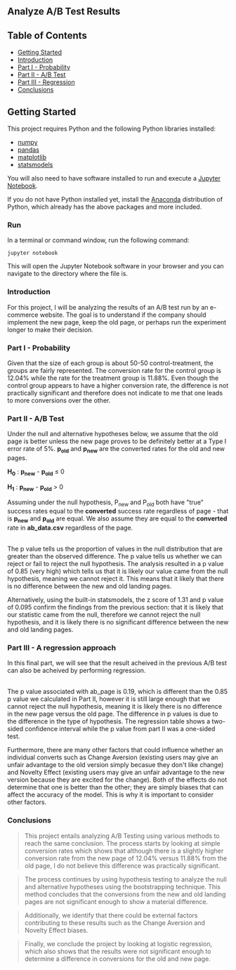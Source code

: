 ## Analyze A/B Test Results


## Table of Contents
- [Getting Started](#getting-started)
- [Introduction](#intro)
- [Part I - Probability](#probability)
- [Part II - A/B Test](#ab_test)
- [Part III - Regression](#regression)
- [Conclusions](#conclusions)

<a id='getting-started'></a>
## Getting Started

This project requires Python and the following Python libraries installed:

- [numpy](http://www.numpy.org/)
- [pandas](http://pandas.pydata.org/)
- [matplotlib](http://matplotlib.org/)
- [statsmodels](https://www.statsmodels.org/)

You will also need to have software installed to run and execute a [Jupyter Notebook](https://jupyter.org/).

If you do not have Python installed yet, install the [Anaconda](https://www.anaconda.com/download/#macos) distribution of Python, which already has the above packages and more included.

### Run
In a terminal or command window, run the following command:

    jupyter notebook
    
This will open the Jupyter Notebook software in your browser and you can navigate to the directory where the file is.

<a id='intro'></a>
### Introduction

For this project, I will be analyzing the results of an A/B test run by an e-commerce website.  The goal is to understand if the company should implement the new page, keep the old page, or perhaps run the experiment longer to make their decision.

<a id='probability'></a>
### Part I - Probability

Given that the size of each group is about 50-50 control-treatment, the groups are fairly represented. The conversion rate for the control group is 12.04% while the rate for the treatment group is 11.88%. Even though the control group appears to have a higher conversion rate, the difference is not practically significant and therefore does not indicate to me that one leads to more conversions over the other.

<a id='ab_test'></a>
### Part II - A/B Test 


Under the null and alternative hypotheses below, we assume that the old page is better unless the new page proves to be definitely better at a Type I error rate of 5%. **p<sub>old</sub>** and **p<sub>new</sub>** are the converted rates for the old and new pages.

**H<sub>0</sub>** : **p<sub>new</sub>** - **p<sub>old</sub>** ≤ 0

**H<sub>1</sub>** : **p<sub>new</sub>** - **p<sub>old</sub>** > 0

Assuming under the null hypothesis, P<sub>new</sub> and P<sub>old</sub> both have "true" success rates equal to the **converted** success rate regardless of page - that is **p<sub>new</sub>** and **p<sub>old</sub>** are equal. We also assume they are equal to the **converted** rate in **ab_data.csv** regardless of the page. <br><br>

The p value tells us the proportion of values in the null distribution that are greater than the observed difference. The p value tells us whether we can reject or fail to reject the null hypothesis. The analysis resulted in a p value of 0.85 (very high) which tells us that it is likely our value came from the null hypothesis, meaning we cannot reject it. This means that it likely that there is no difference between the new and old landing pages.

Alternatively, using the built-in statsmodels, the z score of 1.31 and p value of 0.095 confirm the findings from the previous section: that it is likely that our statistic came from the null, therefore we cannot reject the null hypothesis, and it is likely there is no significant difference between the new and old landing pages.

<a id='regression'></a>
### Part III - A regression approach

In this final part, we will see that the result acheived in the previous A/B test can also be acheived by performing regression.<br><br>

The p value associated with ab_page is 0.19, which is different than the 0.85 p value we calculated in Part II, however it is still large enough that we cannot reject the null hypothesis, meaning it is likely there is no difference in the new page versus the old page. The difference in p values is due to the difference in the type of hypothesis. The regression table shows a two-sided confidence interval while the p value from part II was a one-sided test.

Furthermore, there are many other factors that could influence whether an individual converts such as Change Aversion (existing users may give an unfair advantage to the old version simply becasue they don't like change) and Novelty Effect (existing users may give an unfair advantage to the new version because they are excited for the change). Both of the effects do not determine that one is better than the other; they are simply biases that can affect the accuracy of the model. This is why it is important to consider other factors.

<a id='conclusions'></a>


### Conclusions

> This project entails analyzing A/B Testing using various methods to reach the same conclusion. The process starts by looking at simple conversion rates which shows that although there is a slightly higher conversion rate from the new page of 12.04% versus 11.88% from the old page, I do not believe this difference was practically significant.

> The process continues by using hypothesis testing to analyze the null and alternative hypotheses using the bootstrapping technique. This method concludes that the conversions from the new and old landing pages are not significant enough to show a material difference.

> Additionally, we identify that there could be external factors contributing to these results such as the Change Aversion and Novelty Effect biases. 

> Finally, we conclude the project by looking at logistic regression, which also shows that the results were not significant enough to determine a difference in conversions for the old and new page.

